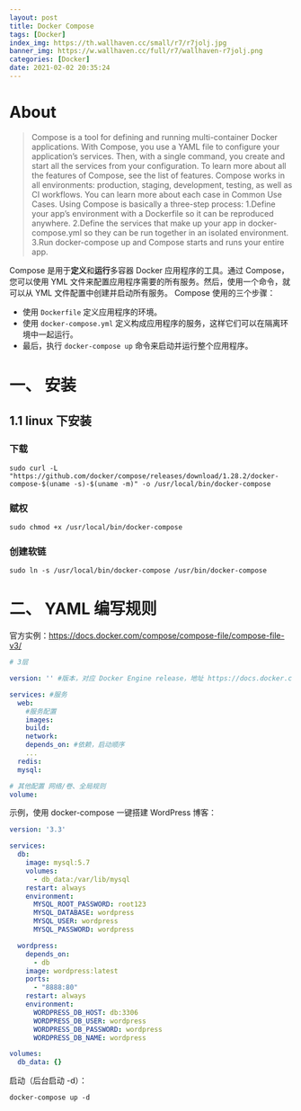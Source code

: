 ```yaml
---
layout: post
title: Docker Compose
tags: [Docker]
index_img: https://th.wallhaven.cc/small/r7/r7jolj.jpg
banner_img: https://w.wallhaven.cc/full/r7/wallhaven-r7jolj.png
categories: [Docker]
date: 2021-02-02 20:35:24
---
```


# About 

> Compose is a tool for defining and running multi-container Docker applications. With Compose, you use a YAML file to configure your application’s services. Then, with a single command, you create and start all the services from your configuration. To learn more about all the features of Compose, see the list of features.
Compose works in all environments: production, staging, development, testing, as well as CI workflows. You can learn more about each case in Common Use Cases.
Using Compose is basically a three-step process:
1.Define your app’s environment with a Dockerfile so it can be reproduced anywhere.
2.Define the services that make up your app in docker-compose.yml so they can be run together in an isolated environment.
3.Run docker-compose up and Compose starts and runs your entire app.

Compose 是用于**定义**和**运行**多容器 Docker 应用程序的工具。通过 Compose，您可以使用 YML 文件来配置应用程序需要的所有服务。然后，使用一个命令，就可以从 YML 文件配置中创建并启动所有服务。
Compose 使用的三个步骤：
- 使用 `Dockerfile` 定义应用程序的环境。
- 使用 `docker-compose.yml` 定义构成应用程序的服务，这样它们可以在隔离环境中一起运行。
- 最后，执行 `docker-compose up` 命令来启动并运行整个应用程序。

# 一、 安装

## 1.1 linux 下安装

### 下载

`sudo curl -L "https://github.com/docker/compose/releases/download/1.28.2/docker-compose-$(uname -s)-$(uname -m)" -o /usr/local/bin/docker-compose`

### 赋权

`sudo chmod +x /usr/local/bin/docker-compose`

### 创建软链

`sudo ln -s /usr/local/bin/docker-compose /usr/bin/docker-compose`

# 二、 YAML 编写规则


官方实例：https://docs.docker.com/compose/compose-file/compose-file-v3/

```yaml
# 3层

version: '' #版本，对应 Docker Engine release，地址 https://docs.docker.com/compose/compose-file

services: #服务
  web:
    #服务配置
    images:
    build:
    network:
    depends_on: #依赖，启动顺序
    ...
  redis:
  mysql:

# 其他配置 网络/卷、全局规则
volume:
```

示例，使用 docker-compose 一键搭建 WordPress 博客：

```yaml
version: '3.3'

services:
  db:
    image: mysql:5.7
    volumes:
      - db_data:/var/lib/mysql
    restart: always
    environment:
      MYSQL_ROOT_PASSWORD: root123
      MYSQL_DATABASE: wordpress
      MYSQL_USER: wordpress
      MYSQL_PASSWORD: wordpress

  wordpress:
    depends_on:
      - db
    image: wordpress:latest
    ports:
      - "8888:80"
    restart: always
    environment:
      WORDPRESS_DB_HOST: db:3306
      WORDPRESS_DB_USER: wordpress
      WORDPRESS_DB_PASSWORD: wordpress
      WORDPRESS_DB_NAME: wordpress

volumes:
  db_data: {}
```

启动（后台启动 -d）：

`docker-compose up -d`